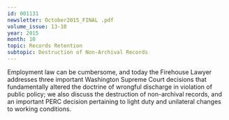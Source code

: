 ```yaml
---
id: 001131
newsletter: October2015_FINAL .pdf
volume_issue: 13-10
year: 2015
month: 10
topic: Records Retention
subtopic: Destruction of Non-Archival Records
---
```


Employment law can be cumbersome, and today the Firehouse Lawyer addresses three important Washington Supreme Court decisions that fundamentally altered the doctrine of wrongful discharge in violation of public policy; we also discuss the destruction of non-archival records, and an important PERC decision pertaining to light duty and unilateral changes to working conditions.